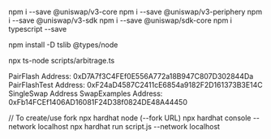 npm i --save @uniswap/v3-core
npm i --save @uniswap/v3-periphery
npm i --save @uniswap/v3-sdk
npm i --save @uniswap/sdk-core
npm i typescript --save

npm install -D tslib @types/node

npx ts-node scripts/arbitrage.ts

PairFlash Address: 0xD7A7f3C4FEf0E556A772a18B947C807D302844Da
PairFlashTest Address: 0xF24aD4587C2411cE6854a9182F2D161373B3E14C
SingleSwap Address
SwapExamples Address: 0xFb14FCEf1406AD16081F24D38f0824DE48A44450

// To create/use fork
npx hardhat node (--fork URL)
npx hardhat console --network localhost
npx hardhat run script.js --network localhost